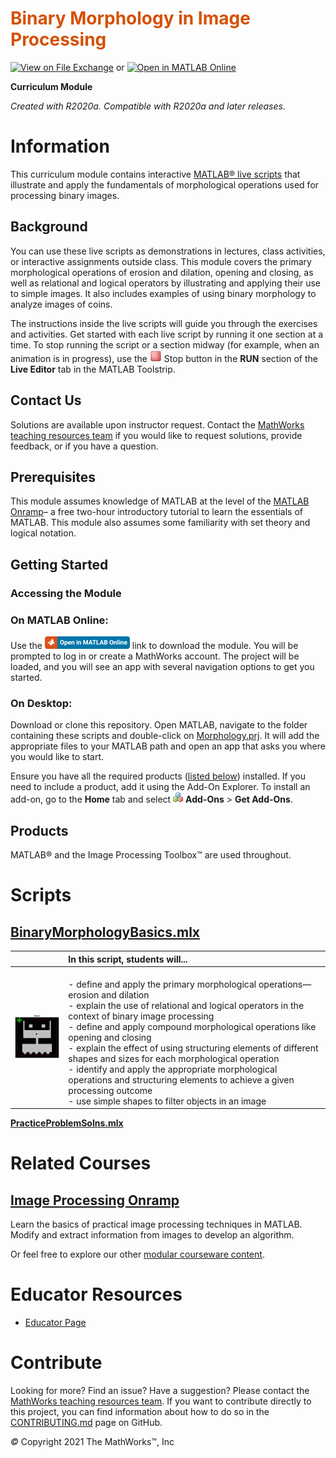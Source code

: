 
<a name="T_DEF03274"></a>
# <span style="color:rgb(213,80,0)">Binary Morphology in Image Processing</span>
<a name="H_053613DF"></a>

[![View on File Exchange](https://www.mathworks.com/matlabcentral/images/matlab-file-exchange.svg)](https://www.mathworks.com/matlabcentral/fileexchange/94590-binary-morphology-in-image-processing) or [![Open in MATLAB Online](https://www.mathworks.com/images/responsive/global/open-in-matlab-online.svg)](https://matlab.mathworks.com/open/github/v1?repo=MathWorks-Teaching-Resources/Morphology-in-Image-Processing&project=Morphology.prj)

**Curriculum Module**

_Created with R2020a. Compatible with R2020a and later releases._

# Information

This curriculum module contains interactive [MATLAB® live scripts](https://www.mathworks.com/products/matlab/live-editor.html) that illustrate and apply the fundamentals of morphological operations used for processing binary images.

<a name="H_F00D98E4"></a>
## Background

You can use these live scripts as demonstrations in lectures, class activities, or interactive assignments outside class. This module covers the primary morphological operations of erosion and dilation, opening and closing, as well as relational and logical operators by illustrating and applying their use to simple images. It also includes examples of using binary morphology to analyze images of coins.


The instructions inside the live scripts will guide you through the exercises and activities. Get started with each live script by running it one section at a time. To stop running the script or a section midway (for example, when an animation is in progress), use the <img src="Images/EndIcon.png" width="19" alt="EndIcon.png"> Stop button in the **RUN** section of the **Live Editor** tab in the MATLAB Toolstrip.

## Contact Us

Solutions are available upon instructor request. Contact the [MathWorks teaching resources team](mailto:onlineteaching@mathworks.com) if you would like to request solutions, provide feedback, or if you have a question.

<a name="H_30BC7141"></a>
## Prerequisites

This module assumes knowledge of MATLAB at the level of the [MATLAB Onramp](https://matlabacademy.mathworks.com/details/matlab-onramp/gettingstarted)– a free two-hour introductory tutorial to learn the essentials of MATLAB. This module also assumes some familiarity with set theory and logical notation. 

<a name="H_330E72C3"></a>
## Getting Started
### Accessing the Module
### **On MATLAB Online:**

Use the [<img src="Images/OpenInMO.png" width="136" alt="OpenInMO.png">](https://matlab.mathworks.com/open/github/v1?repo=MathWorks-Teaching-Resources/Morphology-in-Image-Processing&project=Morphology.prj) link to download the module. You will be prompted to log in or create a MathWorks account. The project will be loaded, and you will see an app with several navigation options to get you started.

### **On Desktop:**

Download or clone this repository. Open MATLAB, navigate to the folder containing these scripts and double-click on [Morphology.prj](https://matlab.mathworks.com/open/github/v1?repo=MathWorks-Teaching-Resources/Morphology-in-Image-Processing&project=Morphology.prj). It will add the appropriate files to your MATLAB path and open an app that asks you where you would like to start. 


Ensure you have all the required products ([listed below](#H_E850B4FF)) installed. If you need to include a product, add it using the Add-On Explorer. To install an add-on, go to the **Home** tab and select  <img src="Images/AddOnsIcon.png" width="16" alt="AddOnsIcon.png"> **Add-Ons** > **Get Add-Ons**. 

<a name="H_E850B4FF"></a>
## Products

MATLAB® and the Image Processing Toolbox™ are used throughout. 

<a name="H_E8C62B23"></a>
# Scripts
## [**BinaryMorphologyBasics.mlx**](https://matlab.mathworks.com/open/github/v1?repo=MathWorks-Teaching-Resources/Morphology-in-Image-Processing&project=Morphology.prj&file=BinaryMorphologyBasics.mlx) 
|  | **In this script, students will...**  |
| :-- | :-- |
| <img src="Images/DilationAnimation.gif" width="171" alt="DilationAnimation.gif"> |<br>-  define and apply the primary morphological operations—erosion and dilation <br>-  explain the use of relational and logical operators in the context of binary image processing <br>-  define and apply compound morphological operations like opening and closing <br>-  explain the effect of using structuring elements of different shapes and sizes for each morphological operation <br>-  identify and apply the appropriate morphological operations and structuring elements to achieve a given processing outcome <br>-  use simple shapes to filter objects in an image  |


[**PracticeProblemSolns.mlx**](https://matlab.mathworks.com/open/github/v1?repo=MathWorks-Teaching-Resources/Morphology-in-Image-Processing&project=Morphology.prj&file=PracticeProblemSolns.mlx) 

# Related Courses
## [Image Processing Onramp](https://matlabacademy.mathworks.com/details/image-processing-onramp/imageprocessing)

Learn the basics of practical image processing techniques in MATLAB. Modify and extract information from images to develop an algorithm.


Or feel free to explore our other [modular courseware content](https://www.mathworks.com/matlabcentral/fileexchange/?q=tag%3A%22courseware+module%22&sort=downloads_desc_30d).

# Educator Resources
-  [Educator Page](https://www.mathworks.com/academia/educators.html) 
<a name="H_0FA5DA18"></a>
# Contribute 

Looking for more? Find an issue? Have a suggestion? Please contact the [MathWorks teaching resources team](mailto:%20onlineteaching@mathworks.com). If you want to contribute directly to this project, you can find information about how to do so in the [CONTRIBUTING.md](https://github.com/MathWorks-Teaching-Resources/Morphology-in-Image-Processing/blob/release/CONTRIBUTING.md) page on GitHub.


 *©* Copyright 2021 The MathWorks™, Inc



